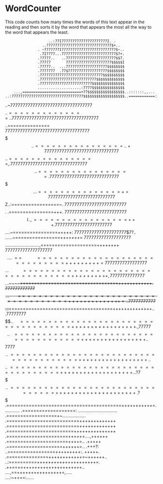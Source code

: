 # WordCounter
This code counts how many times the words of this text appear in the reading and then sorts it by the word that appears the most all the way to the word that appears the least.

                        ..:77I777777777777777777777I. .                         
                     ..?77777777777777777777777777777$+..                       
                   . ~7777777I7777777777777777777777777$~..                     
                    .7I7777...7777777777777777777777777$7+.                     
                   .?7777..   ..77777777777777777777777$$7.                     
                   .77777       777777777777777777777$$$$$I                     
                   .77777..  ...7777777777777777777$$$$$$$$                     
                   .7777777  .77$777777777777777777$$$$$$$$                     
                   .77777777777777777777777777777$$$$$$$$$$                     
                   .77777777777777777777777777$$$$$$$$$$$$$                     
                   .777777777777777777777777$$$$$$$$$$$$$$$                     
                   ....................:7777$$$$$$$$$$$$$$$                     
        ...,===========================+77$$$$$$$$$$$$$$$$$..:::::::,,...       
    ..:777777777777777777777777777777777$$$$$$$$$$$$$$$$$$$..============:.     
  ..~777777777777777777777777777777777$$$$$$$$$$$$$$$$$$$$$..==============.    
  .77777777777777777777777777777777777$$$$$$$$$$$$$$$$$$$$$..===============    
  7777777777777777777777777777777777$$$$$$$$$$$$$$$$$$$$$$$..================.  
.+777777777777777777777777777777$$$$$$$$$$$$$$$$$$$$$$$$$$$..================,  
.7777777777777777777777777777777$$$$$$$$$$$$$$$$$$$$$$$$$$$..=================  
.7777777777777777777777777777$$$$$$$$$$$$$$$$$$$$$$$$$$$$$...===============+=  
777777777777777777777777777$$$$$$$$$$$$$$$$$$$$$$$$$$$$$$Z..:=================~.
7777777777777777777777777$$$$$$$$$$$$$$$$$$$$$$$$$$$$$$$$. .================+++.
7777777777777777777777777$$$$$$$$$$$$$$$$$$$$$$$$$$$$$$I..,=================+++.
77777777777777777777777$$$$$$$$$$$$$$$$$$$$$$$$$$$$$$....~================+++++:
777777777777777777777$$7$?..                     ......~================+++++++=
7777777777777777777$$$$............................,====================++++++++
7777777777777777777$$....~==~~~~~~~~~~~~==============================+++++++++=
77777777777777777$$$...~~~~~~~~~~~===================================++++++++++,
77777777777777$$$$$...~~~~~~~~~~===================================++++++++++++.
777777777777$$$$$$...~~~~~~==~==================================++++++++++++++=.
.77777777777$$$$$$..:~~~~~~=====================================++++++++++++++..
.$77777777$$$$$$$$..~~~~~====================================+++++++++++++++++  
.,$77777$$$$$$$$$$..~~~=====================================+++++++++++++++++.  
 .$$7777$$$$$$$$$$..~======================================++++++++++++++++++.  
  .$$$$$$$$$$$$$$$..~====================================+++++++++++++++++++..  
   .?7$$$$$$$$$$$$..~================================+++++++++++++++++++++~.    
      ?$$$$$$$$$$$ .=========================================+++++++++++=.      
      ............ .===================:  ................................      
                   .==================+~...................                     
                   .==========================+++++++++++++                     
                   .==========================+++++++++++++                     
                   .========================+++++++++++++++                     
                   .======================++++++....,++++++                     
                   .======================++++=..    .+++++                     
                   .~===================++++++=..    .+++?:                     
                   ..=================+++++++++:.    +++++.                     
                     .===============++++++++++++=~++++++..                     
                     ..:==========+++++++++++++++++++++=.                       
                         .++==+=+++++++++++++++++++++..                         
                         ....,==++++++++++++++++=,.....                         
                                ....:~+++=:...... 
